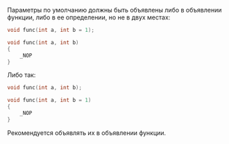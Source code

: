Параметры по умолчанию должны быть объявлены либо в объявлении функции, либо в ее определении, но не в двух местах:

```cpp
void func(int a, int b = 1);

void func(int a, int b)
{
	_NOP
}
```

Либо так:
```cpp
void func(int a, int b);

void func(int a, int b = 1)
{
	_NOP
}
```

Рекомендуется объявлять их в объявлении функции.